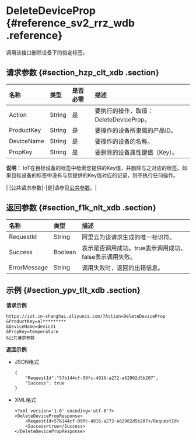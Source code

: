 # DeleteDeviceProp {#reference_sv2_rrz_wdb .reference}

调用该接口删除设备下的指定标签。

## 请求参数 {#section_hzp_clt_xdb .section}

|名称|类型|是否必需|描述|
|:-|:-|:---|:-|
|Action|String|是|要执行的操作，取值：DeleteDeviceProp。|
|ProductKey|String|是|要操作的设备所隶属的产品ID。|
|DeviceName|String|是|要操作的设备的名称。|
|PropKey|String|是| 要删除的设备属性键值（Key）。

 **说明：** IoT在目标设备的标签中检索您提供的Key值，并删除与之对应的标签。如果目标设备的标签中没有与您提供的Key值对应的记录，则不执行任何操作。

 |
|公共请求参数|-|是|请参见[公共参数](intl.zh-CN/云端开发指南/云端API参考/公共参数.md#)。|

## 返回参数 {#section_f1k_nlt_xdb .section}

|名称|类型|描述|
|:-|:-|:-|
|RequestId|String|阿里云为该请求生成的唯一标识符。|
|Success|Boolean|表示是否调用成功。true表示调用成功，false表示调用失败。|
|ErrorMessage|String|调用失败时，返回的出错信息。|

## 示例 {#section_ypv_tlt_xdb .section}

**请求示例**

```
https://iot.cn-shanghai.aliyuncs.com/?Action=DeleteDeviceProp
&ProductKey=al*********
&DeviceName=device1
&PropKey=temperature
&公共请求参数
```

**返回示例**

-   JSON格式

    ```
    {
        "RequestId":"57b144cf-09fc-4916-a272-a62902d5b207",
        "Success": true
    }
    ```

-   XML格式

    ```
    <?xml version='1.0' encoding='utf-8'?>
    <DeleteDevicePropResponse>
        <RequestId>57b144cf-09fc-4916-a272-a62902d5b207</RequestId>
        <Success>true</Success>
    </DeleteDevicePropResponse>
    ```


